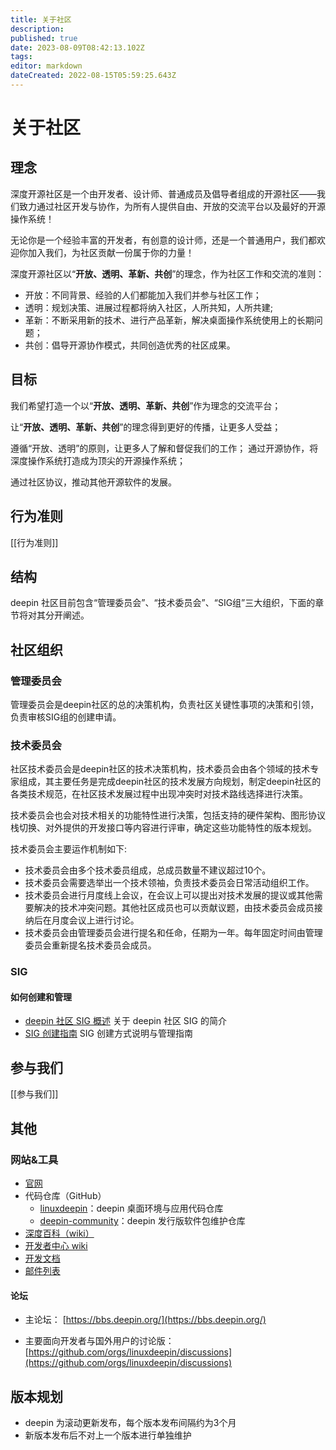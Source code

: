 ```yaml
---
title: 关于社区
description: 
published: true
date: 2023-08-09T08:42:13.102Z
tags: 
editor: markdown
dateCreated: 2022-08-15T05:59:25.643Z
---
```


# 关于社区

## 理念

深度开源社区是一个由开发者、设计师、普通成员及倡导者组成的开源社区——我们致力通过社区开发与协作，为所有人提供自由、开放的交流平台以及最好的开源操作系统！

无论你是一个经验丰富的开发者，有创意的设计师，还是一个普通用户，我们都欢迎你加入我们，为社区贡献一份属于你的力量！



深度开源社区以“**开放、透明、革新、共创**”的理念，作为社区工作和交流的准则：

* 开放：不同背景、经验的人们都能加入我们并参与社区工作；
* 透明：规划决策、进展过程都将纳入社区，人所共知，人所共建;
* 革新：不断采用新的技术、进行产品革新，解决桌面操作系统使用上的长期问题；
* 共创：倡导开源协作模式，共同创造优秀的社区成果。
## 目标

我们希望打造一个以“**开放、透明、革新、共创**”作为理念的交流平台；

让“**开放、透明、革新、共创**”的理念得到更好的传播，让更多人受益；

遵循“开放、透明”的原则，让更多人了解和督促我们的工作； 通过开源协作，将深度操作系统打造成为顶尖的开源操作系统；

通过社区协议，推动其他开源软件的发展。

## 行为准则

[[行为准则]]

## 结构 

deepin 社区目前包含“管理委员会”、“技术委员会”、“SIG组”三大组织，下面的章节将对其分开阐述。

## 社区组织
### 管理委员会

管理委员会是deepin社区的总的决策机构，负责社区关键性事项的决策和引领，负责审核SIG组的创建申请。

### 技术委员会

社区技术委员会是deepin社区的技术决策机构，技术委员会由各个领域的技术专家组成，其主要任务是完成deepin社区的技术发展方向规划，制定deepin社区的各类技术规范，在社区技术发展过程中出现冲突时对技术路线选择进行决策。

技术委员会也会对技术相关的功能特性进行决策，包括支持的硬件架构、图形协议栈切换、对外提供的开发接口等内容进行评审，确定这些功能特性的版本规划。

技术委员会主要运作机制如下:

* 技术委员会由多个技术委员组成，总成员数量不建议超过10个。
* 技术委员会需要选举出一个技术领袖，负责技术委员会日常活动组织工作。
* 技术委员会进行月度线上会议，在会议上可以提出对技术发展的提议或其他需要解决的技术冲突问题。其他社区成员也可以贡献议题，由技术委员会成员接纳后在月度会议上进行讨论。
* 技术委员会由管理委员会进行提名和任命，任期为一年。每年固定时间由管理委员会重新提名技术委员会成员。

### SIG

#### 如何创建和管理

* [deepin 社区 SIG 概述](https://github.com/deepin-community/SIG/blob/master/Introduction.zh_CN.md) 关于 deepin 社区 SIG 的简介
* [SIG 创建指南](https://github.com/deepin-community/SIG/blob/master/sig/README.zh_CN.md) SIG 创建方式说明与管理指南

## 参与我们

[[参与我们]]

## 其他

### 网站&工具

- [官网](https://www.deepin.org)
- 代码仓库（GitHub）
  - [linuxdeepin](https://github.com/linuxdeepin)：deepin 桌面环境与应用代码仓库
  - [deepin-community](https://github.com/deepin-community)：deepin 发行版软件包维护仓库
- [深度百科（wiki）](http://wiki.deepin.org)
- [开发者中心 wiki](https://github.com/linuxdeepin/developer-center/wiki)
- [开发文档](https://docs.deepin.org)
- [邮件列表](https://www.freelists.org/list/deepin-devel)

#### 论坛

* 主论坛： [https://bbs.deepin.org/](https://bbs.deepin.org/)

* 主要面向开发者与国外用户的讨论版： [https://github.com/orgs/linuxdeepin/discussions](https://github.com/orgs/linuxdeepin/discussions)


## 版本规划

* deepin 为滚动更新发布，每个版本发布间隔约为3个月
* 新版本发布后不对上一个版本进行单独维护
